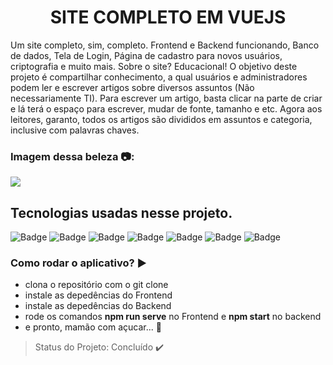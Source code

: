 <h1 align="center"> SITE COMPLETO EM VUEJS </h1>
 
 Um site completo, sim, completo. Frontend e Backend funcionando, Banco de dados, Tela de Login, Página de cadastro para novos usuários, criptografia e muito mais. Sobre o site? Educacional! O objetivo deste projeto é compartilhar conhecimento, a qual usuários e administradores podem ler e escrever artigos sobre diversos assuntos (Não necessariamente TI). Para escrever um artigo, basta clicar na parte de criar e lá terá o espaço para escrever, mudar de fonte, tamanho e etc. Agora aos leitores, garanto, todos os artigos são divididos em assuntos e categoria, inclusive com palavras chaves.


 
 ### Imagem dessa beleza :camera::
 
 <img src="https://github.com/Franklyn-Sancho/Site_Completo_VueJs/blob/master/img0.png">

  
## Tecnologias usadas nesse projeto. 

![Badge](https://img.shields.io/static/v1?label=Javascript&message=Language&color=yellow&style=for-the-badge&logo=JAVASCRIPT)
![Badge](https://img.shields.io/static/v1?label=vue&message=framework&color=green&style=for-the-badge&logo=Vue)
![Badge](https://img.shields.io/static/v1?label=postgreSQL&message=database&color=grey&style=for-the-badge&logo=POSTGRESQL)
![Badge](https://img.shields.io/static/v1?label=axios&message=framework&color=purple&style=for-the-badge&logo=AXIOS)
![Badge](https://img.shields.io/static/v1?label=bootstrap&message=framework&color=blue&style=for-the-badge&logo=BOOTSTRAP)
![Badge](https://img.shields.io/static/v1?label=mongodb&message=database&color=green&style=for-the-badge&logo=MONGODB)
![Badge](https://img.shields.io/static/v1?label=express&message=framework&color=grey&style=for-the-badge&logo=EXPRESS)


### Como rodar o aplicativo? :arrow_forward:
* clona o repositório com o git clone
* instale as depedências do Frontend 
* instale as depedências do Backend
* rode os comandos **npm run serve** no Frontend e **npm start** no backend
* e pronto, mamão com açucar... :dancers:

> Status do Projeto: Concluído :heavy_check_mark:
